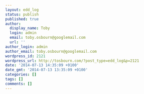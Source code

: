 ```yaml
---
layout: edd_log
status: publish
published: true
author:
  display_name: Toby
  login: admin
  email: toby.osbourn@googlemail.com
  url: ''
author_login: admin
author_email: toby.osbourn@googlemail.com
wordpress_id: 2121
wordpress_url: http://tosbourn.com/?post_type=edd_log&p=2121
date: '2014-07-13 14:35:09 +0100'
date_gmt: '2014-07-13 13:35:09 +0100'
categories: []
tags: []
comments: []
---
```


